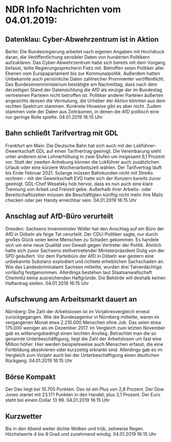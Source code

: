 # NDR Info Nachrichten vom 04.01.2019:


## Datenklau: Cyber-Abwehrzentrum ist in Aktion
Berlin: Die Bundesregierung arbeitet nach eigenen Angaben mit Hochdruck daran, die Veröffentlichung sensibler Daten von hunderten Politikern aufzuklären. Das Cyber-Abwehrzentrum habe sich bereits mit dem Vorgang befasst, teilte Regierungssprecherin Fietz mit. Betroffen seien Politiker aller Ebenen vom Europaparlament bis zur Kommunalpolitik. Außerdem hatten Unbekannte auch persönliche Daten zahlreicher Prominenter veröffentlicht. Das Bundesinnenministerium bestätigte am Nachmittag, dass nach dem derzeitigen Stand der Datensichtung die AfD als einzige der im Bundestag vertretenen Parteien nicht betroffen ist. Politiker anderer Parteien äußerten angesichts dessen die Vermutung, die Urheber der Aktion könnten aus dem rechten Spektrum stammen. Konkrete Hinweise gibt es aber nicht. Zudem stammen viele der Daten aus Zeiträumen, in denen die AfD politisch eine nur geringe Rolle spielte. 04.01.2019 16:15 Uhr 

## Bahn schließt Tarifvertrag mit GDL
Frankfurt am Main: Die Deutsche Bahn hat sich auch mit der Lokführer-Gewerkschaft GDL auf einen Tarifvertrag geeinigt. Die Vereinbarung sieht unter anderem eine Lohnerhöhung in zwei Stufen um insgesamt 6,1 Prozent vor. Statt der zweiten Anhebung können die Lokführer auch zusätzlichen Urlaub oder eine kürzere Wochenarbeitszeit wählen. Der Tarifvertrag läuft bis Ende Februar 2021. Solange müssen Bahnkunden nicht mit Streiks rechnen - mit der Gewerkschaft EVG hatte sich der Konzern bereits zuvor geeinigt. GDL-Chef Weselsky hob hervor, dass es nun auch eine klare Trennung von Arbeit und Freizeit gebe. Außerhalb ihrer Arbeits- oder Bereitschaftszeiten müssen die Beschäftigten künftig nicht mehr ihre Mails checken oder per Handy erreichbar sein. 04.01.2019 16:15 Uhr 

## Anschlag auf AfD-Büro verurteilt
Dresden:	Sachsens Innenminister Wöller hat den Anschlag auf ein Büro der AfD in Döbeln als feige Tat verurteilt. Der CDU-Politiker sagte, nur durch großes Glück seien keine Menschen zu Schaden gekommen. Es handele sich um eine neue Qualität von Gewalt gegen Vertreter der Politik. Ähnlich hatte sich zuvor Sachsens stellvertretender Ministerpräsident Dulig von der SPD geäußert. Vor dem Parteibüro der AfD in Döbeln war gestern eine unbekannte Substanz explodiert und richtete erheblichen Sachschaden an. Wie das Landeskriminalamt Sachsen mitteilte, wurden drei Tatverdächtige vorläufig festgenommen. Allerdings bestehen laut Staatsanwaltschaft Chemnitz keine ausreichenden Haftgründe. Die Behörde will deshalb keinen Haftantrag stellen. 04.01.2019 16:15 Uhr 

## Aufschwung am Arbeitsmarkt dauert an
Nürnberg: Die Zahl der Arbeitslosen ist im Vorjahresvergleich erneut zurückgegangen. Wie die Bundesagentur in Nürnberg mitteilte, waren im vergangenen Monat etwa 2.210.000 Menschen ohne Job. Das seien etwa 175.000 weniger als im Dezember 2017. Im Vergleich zum letzten November gab es witterungsbedingt einen leichten Anstieg. Betrachtet man die so genannte Unterbeschäftigung, liegt die Zahl der Arbeitslosen um fast eine Million höher. Hier werden beispielsweise auch Menschen erfasst, die eine Fortbildung absolvieren oder kurzzeitig erkrankt sind. Allerdings gab es im Vergleich zum Vorjahr auch bei der Unterbeschäftigung einen deutlichen Rückgang. 04.01.2019 16:15 Uhr 

## Börse Kompakt
Der Dax liegt bei 10.705 Punkten. Das ist ein Plus von 2,8 Prozent. Der Dow Jones startet mit
23.171 Punkten in den Handel; plus 2,1 Prozent. Der Euro steht bei einem Dollar 13 99. 04.01.2019 16:15 Uhr 

## Kurzwetter
Bis in den Abend weiter dichte Wolken und trüb, zeitweise Regen. Höchstwerte 4 bis 8 Grad und zunehmend windig. 04.01.2019 16:15 Uhr 
